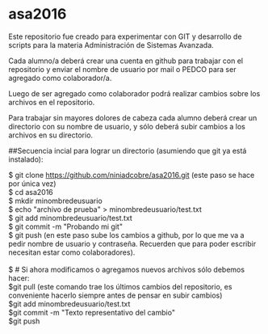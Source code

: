 # asa2016
Este repositorio fue creado para experimentar con GIT y desarrollo de scripts para la materia Administración de Sistemas Avanzada. 

Cada alumno/a deberá crear una cuenta en github para trabajar con el repositorio y enviar el nombre de usuario por mail o PEDCO para ser agregado como colaborador/a. 

Luego de ser agregado como colaborador podrá realizar cambios sobre los archivos en el repositorio. 

Para trabajar sin mayores dolores de cabeza cada alumno deberá crear un directorio con su nombre de usuario, y sólo deberá subir cambios a los archivos en su directorio. 

##Secuencia incial para lograr un directorio (asumiendo que git ya está instalado):

$ git clone https://github.com/niniadcobre/asa2016.git (este paso se hace por única vez) <br>
$ cd asa2016 <br>
$ mkdir minombredeusuario <br>
$ echo "archivo de prueba" > minombredeusuario/test.txt <br>
$ git add minombredeusuario/test.txt<br>
$ git commit -m "Probando mi git"<br>
$ git push (en este paso sube los cambios a github, por lo que me va a pedir nombre de usuario y contraseña. Recuerden que para poder escribir necesitan estar como colaboradores). <br>
<br>
$ # Si ahora modificamos o agregamos nuevos archivos sólo debemos hacer: <br>
$git pull (este comando trae los últimos cambios del repositorio, es conveniente hacerlo siempre antes de pensar en subir cambios)<br>
$git add minombredeusuario/test.txt <br>
$git commit -m "Texto representativo del cambio"<br>
$git push <br>



